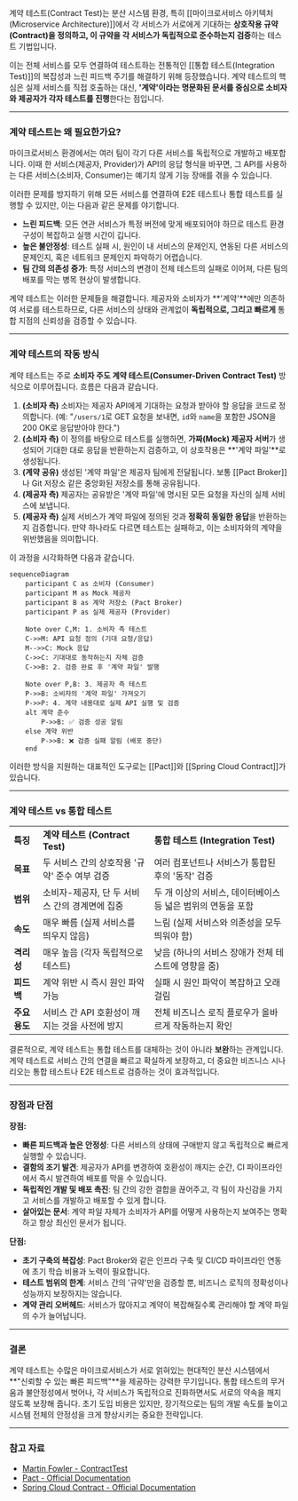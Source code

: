 계약 테스트(Contract Test)는 분산 시스템 환경, 특히 [[마이크로서비스 아키텍처(Microservice Architecture)]]에서 각 서비스가 서로에게 기대하는 **상호작용 규약(Contract)을 정의하고, 이 규약을 각 서비스가 독립적으로 준수하는지 검증**하는 테스트 기법입니다.

이는 전체 서비스를 모두 연결하여 테스트하는 전통적인 [[통합 테스트(Integration Test)]]의 복잡성과 느린 피드백 주기를 해결하기 위해 등장했습니다. 계약 테스트의 핵심은 실제 서비스를 직접 호출하는 대신, **'계약'이라는 명문화된 문서를 중심으로 소비자와 제공자가 각자 테스트를 진행**한다는 점입니다.

---

### 계약 테스트는 왜 필요한가요?

마이크로서비스 환경에서는 여러 팀이 각기 다른 서비스를 독립적으로 개발하고 배포합니다. 이때 한 서비스(제공자, Provider)가 API의 응답 형식을 바꾸면, 그 API를 사용하는 다른 서비스(소비자, Consumer)는 예기치 않게 기능 장애를 겪을 수 있습니다.

이러한 문제를 방지하기 위해 모든 서비스를 연결하여 E2E 테스트나 통합 테스트를 실행할 수 있지만, 이는 다음과 같은 문제를 야기합니다.

- **느린 피드백**: 모든 연관 서비스가 특정 버전에 맞게 배포되어야 하므로 테스트 환경 구성이 복잡하고 실행 시간이 깁니다.
- **높은 불안정성**: 테스트 실패 시, 원인이 내 서비스의 문제인지, 연동된 다른 서비스의 문제인지, 혹은 네트워크 문제인지 파악하기 어렵습니다.
- **팀 간의 의존성 증가**: 특정 서비스의 변경이 전체 테스트의 실패로 이어져, 다른 팀의 배포를 막는 병목 현상이 발생합니다.

계약 테스트는 이러한 문제들을 해결합니다. 제공자와 소비자가 **'계약'**에만 의존하여 서로를 테스트하므로, 다른 서비스의 상태와 관계없이 **독립적으로, 그리고 빠르게** 통합 지점의 신뢰성을 검증할 수 있습니다.

---

### 계약 테스트의 작동 방식

계약 테스트는 주로 **소비자 주도 계약 테스트(Consumer-Driven Contract Test)** 방식으로 이루어집니다. 흐름은 다음과 같습니다.

1. **(소비자 측)** 소비자는 제공자 API에게 기대하는 요청과 받아야 할 응답을 코드로 정의합니다. (예: "`/users/1`로 GET 요청을 보내면, `id`와 `name`을 포함한 JSON을 200 OK로 응답받아야 한다.")
2. **(소비자 측)** 이 정의를 바탕으로 테스트를 실행하면, **가짜(Mock) 제공자 서버**가 생성되어 기대한 대로 응답을 반환하는지 검증하고, 이 상호작용은 **'계약 파일'**로 생성됩니다.
3. **(계약 공유)** 생성된 '계약 파일'은 제공자 팀에게 전달됩니다. 보통 [[Pact Broker]]나 Git 저장소 같은 중앙화된 저장소를 통해 공유됩니다.
4. **(제공자 측)** 제공자는 공유받은 '계약 파일'에 명시된 모든 요청을 자신의 실제 서비스에 보냅니다.
5. **(제공자 측)** 실제 서비스가 계약 파일에 정의된 것과 **정확히 동일한 응답**을 반환하는지 검증합니다. 만약 하나라도 다르면 테스트는 실패하고, 이는 소비자와의 계약을 위반했음을 의미합니다.

이 과정을 시각화하면 다음과 같습니다.

```mermaid
sequenceDiagram
    participant C as 소비자 (Consumer)
    participant M as Mock 제공자
    participant B as 계약 저장소 (Pact Broker)
    participant P as 실제 제공자 (Provider)

    Note over C,M: 1. 소비자 측 테스트
    C->>M: API 요청 정의 (기대 요청/응답)
    M-->>C: Mock 응답
    C->>C: 기대대로 동작하는지 자체 검증
    C->>B: 2. 검증 완료 후 '계약 파일' 발행

    Note over P,B: 3. 제공자 측 테스트
    P->>B: 소비자의 '계약 파일' 가져오기
    P->>P: 4. 계약 내용대로 실제 API 실행 및 검증
    alt 계약 준수
        P->>B: ✅ 검증 성공 알림
    else 계약 위반
        P->>B: ❌ 검증 실패 알림 (배포 중단)
    end
```

이러한 방식을 지원하는 대표적인 도구로는 [[Pact]]와 [[Spring Cloud Contract]]가 있습니다.

---

### 계약 테스트 vs 통합 테스트

|   |   |   |
|---|---|---|
|**특징**|**계약 테스트 (Contract Test)**|**통합 테스트 (Integration Test)**|
|**목표**|두 서비스 간의 상호작용 '규약' 준수 여부 검증|여러 컴포넌트나 서비스가 통합된 후의 '동작' 검증|
|**범위**|소비자-제공자, 단 두 서비스 간의 경계면에 집중|두 개 이상의 서비스, 데이터베이스 등 넓은 범위의 연동을 포함|
|**속도**|매우 빠름 (실제 서비스를 띄우지 않음)|느림 (실제 서비스와 의존성을 모두 띄워야 함)|
|**격리성**|매우 높음 (각자 독립적으로 테스트)|낮음 (하나의 서비스 장애가 전체 테스트에 영향을 줌)|
|**피드백**|계약 위반 시 즉시 원인 파악 가능|실패 시 원인 파악이 복잡하고 오래 걸림|
|**주요 용도**|서비스 간 API 호환성이 깨지는 것을 사전에 방지|전체 비즈니스 로직 플로우가 올바르게 작동하는지 확인|

결론적으로, 계약 테스트는 통합 테스트를 대체하는 것이 아니라 **보완**하는 관계입니다. 계약 테스트로 서비스 간의 연결을 빠르고 확실하게 보장하고, 더 중요한 비즈니스 시나리오는 통합 테스트나 E2E 테스트로 검증하는 것이 효과적입니다.

---

### 장점과 단점

**장점:**

- **빠른 피드백과 높은 안정성**: 다른 서비스의 상태에 구애받지 않고 독립적으로 빠르게 실행할 수 있습니다.
- **결함의 조기 발견**: 제공자가 API를 변경하여 호환성이 깨지는 순간, CI 파이프라인에서 즉시 발견하여 배포를 막을 수 있습니다.
- **독립적인 개발 및 배포 촉진**: 팀 간의 강한 결합을 끊어주고, 각 팀이 자신감을 가지고 서비스를 개발하고 배포할 수 있게 합니다.
- **살아있는 문서**: 계약 파일 자체가 소비자가 API를 어떻게 사용하는지 보여주는 명확하고 항상 최신인 문서가 됩니다.

**단점:**

- **초기 구축의 복잡성**: Pact Broker와 같은 인프라 구축 및 CI/CD 파이프라인 연동에 초기 학습 비용과 노력이 필요합니다.
- **테스트 범위의 한계**: 서비스 간의 '규약'만을 검증할 뿐, 비즈니스 로직의 정확성이나 성능까지 보장하지는 않습니다.
- **계약 관리 오버헤드**: 서비스가 많아지고 계약이 복잡해질수록 관리해야 할 계약 파일의 수가 늘어납니다.

---

### 결론

계약 테스트는 수많은 마이크로서비스가 서로 얽혀있는 현대적인 분산 시스템에서 **"신뢰할 수 있는 빠른 피드백"**을 제공하는 강력한 무기입니다. 통합 테스트의 무거움과 불안정성에서 벗어나, 각 서비스가 독립적으로 진화하면서도 서로의 약속을 깨지 않도록 보장해 줍니다. 초기 도입 비용은 있지만, 장기적으로는 팀의 개발 속도를 높이고 시스템 전체의 안정성을 크게 향상시키는 중요한 전략입니다.

---

### 참고 자료

- [Martin Fowler - ContractTest](https://martinfowler.com/bliki/ContractTest.html)
- [Pact - Official Documentation](https://docs.pact.io/)
- [Spring Cloud Contract - Official Documentation](https://spring.io/projects/spring-cloud-contract)